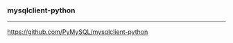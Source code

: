 ### mysqlclient-python
---
https://github.com/PyMySQL/mysqlclient-python

```
```

```
```

```
```


